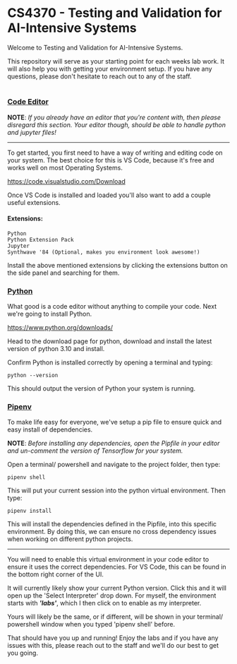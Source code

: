 # CS4370 - Testing and Validation for AI-Intensive Systems

Welcome to Testing and Validation for AI-Intensive Systems.

This repository will serve as your starting point for each weeks lab work. It will also help you with getting your environment setup. If you have any questions, please don't hesitate to reach out to any of the staff.

#
### <u>Code Editor</u>
<b>NOTE</b>: <i>If you already have an editor that you're content with, then please disregard this section. Your editor though, should be able to handle python and jupyter files!</i>

----
To get started, you first need to have a way of writing and editing code on your system. The best choice for this is VS Code, because it's free and works well on most Operating Systems.

https://code.visualstudio.com/Download

Once VS Code is installed and loaded you'll also want to add a couple useful extensions.

#### <b>Extensions</b>:
    Python
    Python Extension Pack
    Jupyter
    Synthwave '84 (Optional, makes you environment look awesome!)

Install the above mentioned extensions by clicking the extensions button on the side panel and searching for them.

### <u>Python</u>

What good is a code editor without anything to compile your code. Next we're going to install Python.

https://www.python.org/downloads/

Head to the download page for python, download and install the latest version of python 3.10 and install.

Confirm Python is installed correctly by opening a terminal and typing:

    python --version

This should output the version of Python your system is running.

### <u>Pipenv</u>

To make life easy for everyone, we've setup a pip file to ensure quick and easy install of dependencies.

<b>NOTE</b>: <i>Before installing any dependencies, open the Pipfile in your editor and un-comment the version of Tensorflow for your system.</i>

Open a terminal/ powershell and navigate to the project folder, then type:

    pipenv shell

This will put your current session into the python virtual environment. Then type:

    pipenv install

This will install the dependencies defined in the Pipfile, into this specific environment. By doing this, we can ensure no cross dependency issues when working on different python projects.

---

You will need to enable this virtual environment in your code editor to ensure it uses the correct dependencies. For VS Code, this can be found in the bottom right corner of the UI.

It will currently likely show your current Python version. Click this and it will open up the 'Select Interpreter' drop down. For myself, the environment starts with <b><i>'labs'</i></b>, which I then click on to enable as my interpreter.

Yours will likely be the same, or if different, will be shown in your terminal/ powershell window when you typed 'pipenv shell' before.

That should have you up and running! Enjoy the labs and if you have any issues with this, please reach out to the staff and we'll do our best to get you going.